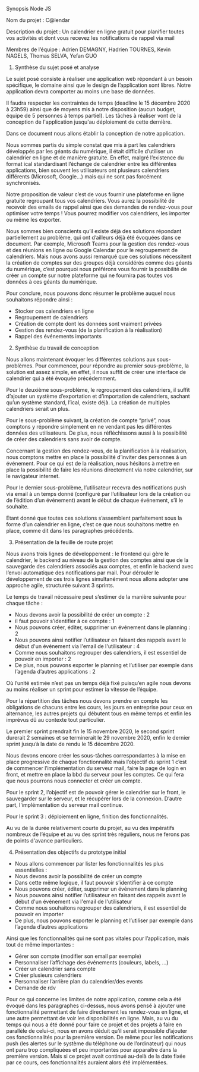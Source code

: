 Synopsis Node JS

Nom du projet : C@lendar

Description du projet : Un calendrier en ligne gratuit pour planifier toutes vos activités et dont vous recevez les notifications de rappel via mail



Membres de l’équipe : Adrien DEMAGNY, Hadrien TOURNES, Kevin NAGELS, Thomas SELVA, Yefan GUO



1. Synthèse du sujet posé et analyse

Le sujet posé consiste à réaliser une application web répondant à un besoin spécifique, le domaine ainsi que le design de l’application sont libres. Notre application devra comporter au moins une base de données. 

Il faudra respecter les contraintes de temps (deadline le 15 décembre 2020 à 23h59) ainsi que de moyens mis à notre disposition (aucun budget, équipe de 5 personnes à temps partiel).
Les tâches à réaliser vont de la conception de l'application jusqu'au déploiement de cette dernière. 

Dans ce document nous allons établir la conception de notre application.

Nous sommes partis du simple constat que mis à part les calendriers développés par les géants du numérique, il était difficile d’utiliser un calendrier en ligne et de manière gratuite. En effet, malgré l’existence du format ical standardisant l’échange de calendrier entre les différentes applications, bien souvent les utilisateurs ont plusieurs calendriers différents (Microsoft, Google…) mais qui ne sont pas forcément synchronisés.

Notre proposition de valeur c’est de vous fournir une plateforme en ligne gratuite regroupant tous vos calendriers. Vous aurez la possibilité de recevoir des emails de rappel ainsi que des demandes de rendez-vous pour optimiser votre temps ! Vous pourrez modifier vos calendriers, les importer ou même les exporter.

Nous sommes bien conscients qu’il existe déjà des solutions répondant partiellement au problème, qui ont d’ailleurs déjà été évoquées dans ce document. Par exemple, Microsoft Teams pour la gestion des rendez-vous et des réunions en ligne ou Google Calendar pour le regroupement de calendriers. Mais nous avons aussi remarqué que ces solutions nécessitent la création de comptes sur des groupes déjà considérés comme des géants du numérique, c’est pourquoi nous préférons vous fournir la possibilité de créer un compte sur notre plateforme qui ne fournira pas toutes vos données à ces géants du numérique.

Pour conclure, nous pouvons donc résumer le problème auquel nous souhaitons répondre ainsi :
- Stocker ces calendriers en ligne
- Regroupement de calendriers
- Création de compte dont les données sont vraiment privées
- Gestion des rendez-vous (de la planification à la réalisation)
- Rappel des événements importants

2. Synthèse du travail de conception


Nous allons maintenant évoquer les différentes solutions aux sous-problèmes. Pour commencer, pour répondre au premier sous-problème, la solution est assez simple, en effet, il nous suffit de créer une interface de calendrier qui a été évoquée précédemment.

Pour le deuxième sous-problème, le regroupement des calendriers, il suffit d’ajouter un système d’exportation et d’importation de calendriers, sachant qu’un système standard, l’ical, existe déjà. La création de multiples calendriers serait un plus.

Pour le sous-problème suivant, la création de compte “privé”, nous comptons y répondre simplement en ne vendant pas les différentes données des utilisateurs. De plus, nous réfléchissons aussi à la possibilité de créer des calendriers sans avoir de compte.

Concernant la gestion des rendez-vous, de la planification à la réalisation, nous comptons mettre en place la possibilité d’inviter des personnes à un événement. Pour ce qui est de la réalisation, nous hésitons à mettre en place la possibilité de faire les réunions directement via notre calendrier, sur le navigateur internet.

Pour le dernier sous-problème, l’utilisateur recevra des notifications push via email à un temps donné (configuré par l’utilisateur lors de la création ou de l’édition d’un événement) avant le début de chaque événement, s’il le souhaite.

Etant donné que toutes ces solutions s’assemblent parfaitement sous la forme d’un calendrier en ligne, c’est ce que nous souhaitons mettre en place, comme dit dans les paragraphes précédents.


3. Présentation de la feuille de route projet


Nous avons trois lignes de développement : le frontend qui gère le calendrier, le backend au niveau de la gestion des comptes ainsi que de la sauvegarde des calendriers associés aux comptes, et enfin le backend avec l’envoi automatique des notifications par mail.
Pour dérouler le développement de ces trois lignes simultanément nous allons adopter une approche agile, structurée suivant 3 sprints.
 
Le temps de travail nécessaire peut s’estimer de la manière suivante pour chaque tâche :	
- Nous devons avoir la possibilité de créer un compte : 2
- il faut pouvoir s’identifier à ce compte : 1
- Nous pouvons créer, éditer, supprimer un événement dans le planning  : 2
- Nous pouvons ainsi notifier l’utilisateur en faisant des rappels avant le début d'un événement via l'email de l'utilisateur : 4
- Comme nous souhaitons regrouper des calendriers, il est essentiel de pouvoir en importer : 2
- De plus, nous pouvons exporter le planning et l’utiliser par exemple dans l’agenda d’autres applications : 2

Où l’unité estimée n’est pas un temps déjà fixé puisqu’en agile nous devons au moins réaliser un sprint pour estimer la vitesse de l’équipe.

Pour la répartition des tâches nous devons prendre en compte les obligations de chacuns entre les cours, les jours en entreprise pour ceux en alternance, les autres projets qui débutent tous en même temps et enfin les imprévus dû au contexte tout particulier.


Le premier sprint prendrait fin le 15 novembre 2020, le second sprint durerait 2 semaines et se terminerait le 29 novembre 2020, enfin le dernier sprint jusqu’à la date de rendu le 15 décembre 2020.

Nous devons encore créer les sous-tâches correspondantes à la mise en place progressive de chaque fonctionnalité mais l’objectif du sprint 1 c’est de commencer l’implémentation du serveur mail, faire la page de login en front, et mettre en place la bbd du serveur pour les comptes. Ce qui fera que nous pourrons nous connecter et créer un compte.

Pour le sprint 2, l’objectif est de pouvoir gérer le calendrier sur le front, le sauvegarder sur le serveur, et le récupérer lors de la connexion. D’autre part, l'implémentation du serveur mail continue.

Pour le sprint 3 : déploiement en ligne, finition des fonctionnalités.

Au vu de la durée relativement courte du projet, au vu des impératifs nombreux de l’équipe et au vu des sprint très réguliers, nous ne ferons pas de points d'avance particuliers.


4. Présentation des objectifs du prototype initial

- Nous allons commencer par lister les fonctionnalités les plus essentielles : 
- Nous devons avoir la possibilité de créer un compte
- Dans cette même logique, il faut pouvoir s’identifier à ce compte
- Nous pouvons créer, éditer, supprimer un événement dans le planning 
- Nous pouvons ainsi notifier l’utilisateur en faisant des rappels avant le début d'un événement via l'email de l'utilisateur
- Comme nous souhaitons regrouper des calendriers, il est essentiel de pouvoir en importer
- De plus, nous pouvons exporter le planning et l’utiliser par exemple dans l’agenda d’autres applications

Ainsi que les fonctionnalités qui ne sont pas vitales pour l’application, mais tout de même importantes : 
- Gérer son compte (modifier son email par exemple)
- Personnaliser l’affichage des événements (couleurs, labels, …)
- Créer un calendrier sans compte
- Créer plusieurs calendriers
- Personnaliser l’arrière plan du calendrier/des events
- Demande de rdv

Pour ce qui concerne les limites de notre application, comme cela a été évoqué dans les paragraphes ci-dessus, nous avons pensé à ajouter une fonctionnalité permettant de faire directement les rendez-vous en ligne, et une autre permettant de voir les disponibilités en ligne. Mais, au vu du temps qui nous a été donné pour faire ce projet et des projets à faire en parallèle de celui-ci, nous en avons déduit qu’il serait impossible d’ajouter ces fonctionnalités pour la première version. De même pour les notifications push (les alertes sur le système du téléphone ou de l’ordinateur) qui nous ont paru trop compliquées et peu importantes pour apparaître dans la première version. Mais si ce projet avait continué au-delà de la date fixée par ce cours, ces fonctionnalités auraient alors été implémentées.
